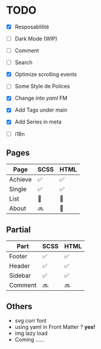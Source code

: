 # TODO

- [x] Resposablilité
- [ ] Dark Mode (WIP)
- [ ] Comment
- [ ] Search
- [x] Optimize scrolling events
- [ ] Some Style de Polices
- [x] Change into *yaml* FM
- [x] Add Tags under main
- [x] Add Series in meta
- [ ] i18n


## Pages

| Page    | SCSS       | HTML |
| ------- | ---------- | ---- |
| Achieve | ✅          | ✅    |
| Single  | ✅          | ✅    |
| List    | 🚧          | 🚧    |
| About   | 🔜          | 🚧    |

## Partial

| Part    | SCSS        | HTML             |
| ------- | ----------- | ---------------- |
| Footer  | ✅           | ✅                |
| Header  | ✅           | ✅                |
| Sidebar | ✅           | ✅                |
| Comment | 🔜           | 🔜                |

## Others

+ svg corr font
+ using yaml in Front Matter ? **yes!**
+ img lazy load
+ Coming ……
